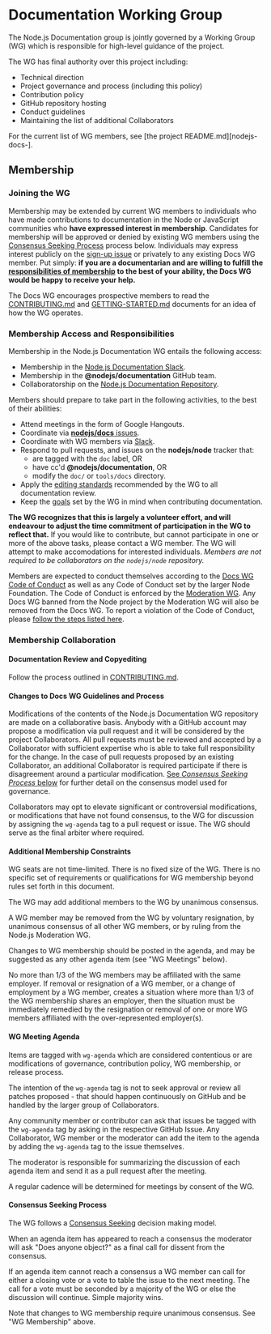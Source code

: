 # Documentation Working Group

The Node.js Documentation group is jointly governed by a Working Group (WG)
which is responsible for high-level guidance of the project.

The WG has final authority over this project including:

* Technical direction
* Project governance and process (including this policy)
* Contribution policy
* GitHub repository hosting
* Conduct guidelines
* Maintaining the list of additional Collaborators

For the current list of WG members, see [the project README.md][nodejs-docs-].

## Membership

### Joining the WG

Membership may be extended by current WG members to individuals who have made
contributions to documentation in the Node or JavaScript communities who **have
expressed interest in membership**. Candidates for membership will be approved
or denied by existing WG members using the [Consensus Seeking
Process][consensus] process below. Individuals may express interest publicly on
the [sign-up issue][sign-up] or privately to any existing Docs WG member. Put
simply: **if you are a documentarian and are willing to fulfill the
[responsibilities of membership][membership-responsibilities] to the best of
your ability, the Docs WG would be happy to receive your help.**

The Docs WG encourages prospective members to read the
[CONTRIBUTING.md][nodejs-doc-contributing] and
[GETTING-STARTED.md][nodejs-doc-getting-started] documents for an idea of how
the WG operates.

### Membership Access and Responsibilities

Membership in the Node.js Documentation WG entails the following access:

* Membership in the [Node.js Documentation Slack][nodejs-doc-slack].
* Membership in the **@nodejs/documentation** GitHub team.
* Collaboratorship on the [Node.js Documentation Repository][nodejs-doc-repo].

Members should prepare to take part in the following activities, to the best of
their abilities:

* Attend meetings in the form of Google Hangouts.
* Coordinate via [**nodejs/docs** issues][nodejs-doc-repo].
* Coordinate with WG members via [Slack][nodejs-doc-slack].
* Respond to pull requests, and issues on the **nodejs/node** tracker that:
  * are tagged with the `doc` label, OR
  * have cc'd **@nodejs/documentation**, OR
  * modify the `doc/` or `tools/docs` directory.
* Apply the [editing standards][nodejs-doc-standards] recommended by the WG to
  all documentation review.
* Keep the [goals][nodejs-doc-goals] set by the WG in mind when contributing
  documentation.

**The WG recognizes that this is largely a volunteer effort, and will endeavour
to adjust the time commitment of participation in the WG to reflect that.** If
you would like to contribute, but cannot participate in one or more of the
above tasks, please contact a WG member. The WG will attempt to make
accomodations for interested individuals. *Members are not required to be
collaborators on the `nodejs/node` repository.*

Members are expected to conduct themselves according to the [Docs WG Code of
Conduct][nodejs-doc-coc] as well as any Code of Conduct set by the larger Node
Foundation. The Code of Conduct is enforced by the [Moderation
WG][nodejs-moderation]. Any Docs WG banned from the Node project by the
Moderation WG will also be removed from the Docs WG. To report a violation of
the Code of Conduct, please [follow the steps listed
here][nodejs-moderation-request].

### Membership Collaboration

#### Documentation Review and Copyediting

Follow the process outlined in [CONTRIBUTING.md][nodejs-doc-contributing].

#### Changes to Docs WG Guidelines and Process

Modifications of the contents of the Node.js Documentation WG repository are
made on a collaborative basis. Anybody with a GitHub account may propose a
modification via pull request and it will be considered by the project
Collaborators. All pull requests must be reviewed and accepted by a
Collaborator with sufficient expertise who is able to take full responsibility
for the change. In the case of pull requests proposed by an existing
Collaborator, an additional Collaborator is required participate if there is
disagreement around a particular modification. [See _Consensus Seeking Process_
below][consensus] for further detail on the consensus model used for
governance.

Collaborators may opt to elevate significant or controversial modifications, or
modifications that have not found consensus, to the WG for discussion by
assigning the `wg-agenda` tag to a pull request or issue. The WG should serve as
the final arbiter where required.

#### Additional Membership Constraints

WG seats are not time-limited. There is no fixed size of the WG. There is no
specific set of requirements or qualifications for WG membership beyond rules
set forth in this document.

The WG may add additional members to the WG by unanimous consensus.

A WG member may be removed from the WG by voluntary resignation, by unanimous
consensus of all other WG members, or by ruling from the Node.js Moderation WG.

Changes to WG membership should be posted in the agenda, and may be suggested as
any other agenda item (see "WG Meetings" below).

No more than 1/3 of the WG members may be affiliated with the same employer. If
removal or resignation of a WG member, or a change of employment by a WG member,
creates a situation where more than 1/3 of the WG membership shares an employer,
then the situation must be immediately remedied by the resignation or removal of
one or more WG members affiliated with the over-represented employer(s).

#### WG Meeting Agenda

Items are tagged with `wg-agenda` which are considered contentious or are
modifications of governance, contribution policy, WG membership, or release
process.

The intention of the `wg-agenda` tag is not to seek approval or review all
patches proposed - that should happen continuously on GitHub and be handled by
the larger group of Collaborators.

Any community member or contributor can ask that issues be tagged with the
`wg-agenda` tag by asking in the respective GitHub Issue. Any Collaborator, WG
member or the moderator can add the item to the agenda by adding the `wg-agenda`
tag to the issue themselves.

The moderator is responsible for summarizing the discussion of each agenda item
and send it as a pull request after the meeting.

A regular cadence will be determined for meetings by consent of the WG.

#### Consensus Seeking Process

The WG follows a [Consensus Seeking][external-consensus] decision making model.

When an agenda item has appeared to reach a consensus the moderator will ask
"Does anyone object?" as a final call for dissent from the consensus.

If an agenda item cannot reach a consensus a WG member can call for either a
closing vote or a vote to table the issue to the next meeting. The call for a
vote must be seconded by a majority of the WG or else the discussion will
continue. Simple majority wins.

Note that changes to WG membership require unanimous consensus.  See "WG
Membership" above.

[consensus]: #consensus-seeking-process
[sign-up]: https://github.com/nodejs/docs/issues/2
[membership-responsibilities]: #membership-access-and-responsibilities
[nodejs-doc-slack]: https://nodejs-docs.slack.com/
[nodejs-doc-repo]: https://github.com/nodejs/docs
[nodejs-doc-standards]: https://github.com/nodejs/docs/blob/master/GETTING-STARTED.md#how-we-write
[nodejs-doc-goals]: https://github.com/nodejs/docs/blob/master/GETTING-STARTED.md#why-we-write-docs
[nodejs-doc-coc]: https://github.com/nodejs/docs/blob/master/CONTRIBUTING.md#code-of-conduct
[nodejs-moderation]: https://github.com/nodejs/moderation
[nodejs-moderation-request]: https://github.com/nodejs/TSC/blob/master/Moderation-Policy.md#requesting-moderation
[nodejs-doc-contributing]: ./CONTRIBUTING.md
[nodejs-doc-getting-started]: ./GETTING-STARTED.md
[external-consensus]: http://en.wikipedia.org/wiki/Consensus-seeking_decision-making
